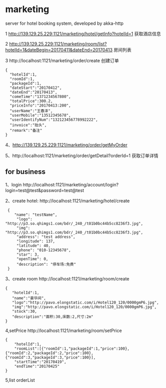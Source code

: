 # marketing
server for hotel booking system, developed by akka-http


1 http://139.129.25.229:1121/marketing/hotel/getInfo?hotelId=1 获取酒店信息

2 http://139.129.25.229:1121/marketing/room/list?hotelId=1&dateBegin=20170411&dateEnd=20170413 房间列表

3 http://localhost:1121/marketing/order/create 创建订单
  ```
  {
    "hotelId":1,
    "roomId":1,
    "packageId":1,
    "dateStart":"20170412",
    "dateEnd":"20170413",
    "comeTime":"1371234567800",
    "totalPrice":300.2,
    "priceInfo":"20170413:200",
    "userName":"王春泽",
    "userMobile":"13512345678",
    "userIdentifyNum":"132123456778992222",
    "invoice":"抬头",
    "remark":"备注"
  }
  ```

4、http://139.129.25.229:1121/marketing/order/getMyOrder

5、http://localhost:1121/marketing/order/getDetail?orderId=1 获取订单详情

## for business
1、login http://localhost:1121/marketing/account/login?login=test@test&password=test@test

2、create hotel: http://localhost:1121/marketing/hotel/create
```
 {
 	"name": "testName",
     "logo": "http://p3.so.qhimgs1.com/bdr/_240_/t01b0bc44b5cc8236f3.jpg",
     "img": "http://p3.so.qhimgs1.com/bdr/_240_/t01b0bc44b5cc8236f3.jpg",
     "address": "test address",
     "longitude": 137,
     "latitude": 40,
     "phone": "010-12345678",
     "star": 3,
     "openTime": 0,
     "description": "停车场:免费"
 }
 ```
 
 3、create room  http://localhost:1121/marketing/room/create
 
 ```aidl
{
	"hotelId":1,
    "name":"豪华间",
    "logo":"http://pavo.elongstatic.com/i/Hotel120_120/0000gmP6.jpg",
    "img":"http://pavo.elongstatic.com/i/Hotel120_120/0000gmP6.jpg",
    "stock":30,
    "description":"面积:30,床数:2,尺寸:2m"
}
```

4,setPrice http://localhost:1121/marketing/room/setPrice
```aidl
{
	"hotelId":1,
    "roomList":[{"roomId":1,"packageId":1,"price":100},{"roomId":2,"packageId":2,"price":100},{"roomId":3,"packageId":3,"price":100}],
    "startTime":"20170419",
    "endTime":"20170425"
}
```

5,list orderList  


 

 
 
 